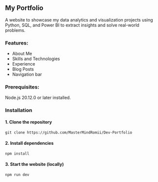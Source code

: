 ## My Portfolio

A website to showcase my data analytics and visualization projects using Python, SQL, and Power BI to extract insights and solve real-world problems.

### Features:
- About Me
- Skills and Technologies
- Experience
- Blog Posts
- Navigation bar

### Prerequisites:
Node.js 20.12.0 or later installed.

### Installation
#### 1. Clone the repository
```
git clone https://github.com/MasterMindRomii/Dev-Portfolio
```
#### 2. Install dependencies
```
npm install
```
#### 3. Start the website (locally)
```
npm run dev
```

